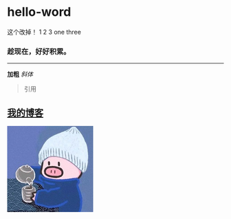 # hello-word
这个改掉！
1 2  3
one three
### 趁现在，好好积累。
---
**加粗**
*斜体*
>引用

[我的博客](www.sunmengxin.cn)
---
![](https://github.com/MM-X/MM-X.github.io/blob/master/favicon.png?raw=true)
